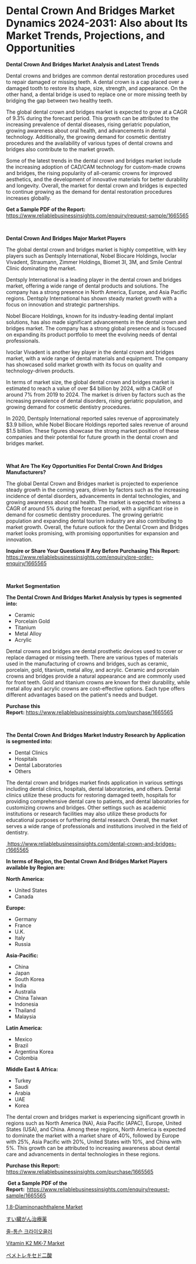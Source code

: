 <p><h1>Dental Crown And Bridges Market Dynamics 2024-2031: Also about Its Market Trends, Projections, and Opportunities</h1></p><p><strong>Dental Crown And Bridges Market Analysis and Latest Trends</strong></p>
<p><p>Dental crowns and bridges are common dental restoration procedures used to repair damaged or missing teeth. A dental crown is a cap placed over a damaged tooth to restore its shape, size, strength, and appearance. On the other hand, a dental bridge is used to replace one or more missing teeth by bridging the gap between two healthy teeth.</p><p>The global dental crown and bridges market is expected to grow at a CAGR of 9.3% during the forecast period. This growth can be attributed to the increasing prevalence of dental diseases, rising geriatric population, growing awareness about oral health, and advancements in dental technology. Additionally, the growing demand for cosmetic dentistry procedures and the availability of various types of dental crowns and bridges also contribute to the market growth.</p><p>Some of the latest trends in the dental crown and bridges market include the increasing adoption of CAD/CAM technology for custom-made crowns and bridges, the rising popularity of all-ceramic crowns for improved aesthetics, and the development of innovative materials for better durability and longevity. Overall, the market for dental crown and bridges is expected to continue growing as the demand for dental restoration procedures increases globally.</p></p>
<p><strong>Get a Sample PDF of the Report:&nbsp;</strong> <a href="https://www.reliablebusinessinsights.com/enquiry/request-sample/1665565">https://www.reliablebusinessinsights.com/enquiry/request-sample/1665565</a></p>
<p>&nbsp;</p>
<p><strong>Dental Crown And Bridges Major Market Players</strong></p>
<p><p>The global dental crown and bridges market is highly competitive, with key players such as Dentsply International, Nobel Biocare Holdings, Ivoclar Vivadent, Straumann, Zimmer Holdings, Biomet 3I, 3M, and Smile Central Clinic dominating the market.</p><p>Dentsply International is a leading player in the dental crown and bridges market, offering a wide range of dental products and solutions. The company has a strong presence in North America, Europe, and Asia Pacific regions. Dentsply International has shown steady market growth with a focus on innovation and strategic partnerships.</p><p>Nobel Biocare Holdings, known for its industry-leading dental implant solutions, has also made significant advancements in the dental crown and bridges market. The company has a strong global presence and is focused on expanding its product portfolio to meet the evolving needs of dental professionals.</p><p>Ivoclar Vivadent is another key player in the dental crown and bridges market, with a wide range of dental materials and equipment. The company has showcased solid market growth with its focus on quality and technology-driven products.</p><p>In terms of market size, the global dental crown and bridges market is estimated to reach a value of over $4 billion by 2024, with a CAGR of around 7% from 2019 to 2024. The market is driven by factors such as the increasing prevalence of dental disorders, rising geriatric population, and growing demand for cosmetic dentistry procedures.</p><p>In 2020, Dentsply International reported sales revenue of approximately $3.9 billion, while Nobel Biocare Holdings reported sales revenue of around $1.5 billion. These figures showcase the strong market position of these companies and their potential for future growth in the dental crown and bridges market.</p></p>
<p>&nbsp;</p>
<p><strong>What Are The Key Opportunities For Dental Crown And Bridges Manufacturers?</strong></p>
<p><p>The global Dental Crown and Bridges market is projected to experience steady growth in the coming years, driven by factors such as the increasing incidence of dental disorders, advancements in dental technologies, and growing awareness about oral health. The market is expected to witness a CAGR of around 5% during the forecast period, with a significant rise in demand for cosmetic dentistry procedures. The growing geriatric population and expanding dental tourism industry are also contributing to market growth. Overall, the future outlook for the Dental Crown and Bridges market looks promising, with promising opportunities for expansion and innovation.</p></p>
<p><strong>Inquire or Share Your Questions If Any Before Purchasing This Report:</strong> <a href="https://www.reliablebusinessinsights.com/enquiry/pre-order-enquiry/1665565">https://www.reliablebusinessinsights.com/enquiry/pre-order-enquiry/1665565</a></p>
<p>&nbsp;</p>
<p><strong>Market Segmentation</strong></p>
<p><strong>The Dental Crown And Bridges Market Analysis by types is segmented into:</strong></p>
<p><ul><li>Ceramic</li><li>Porcelain Gold</li><li>Titanium</li><li>Metal Alloy</li><li>Acrylic</li></ul></p>
<p><p>Dental crowns and bridges are dental prosthetic devices used to cover or replace damaged or missing teeth. There are various types of materials used in the manufacturing of crowns and bridges, such as ceramic, porcelain, gold, titanium, metal alloy, and acrylic. Ceramic and porcelain crowns and bridges provide a natural appearance and are commonly used for front teeth. Gold and titanium crowns are known for their durability, while metal alloy and acrylic crowns are cost-effective options. Each type offers different advantages based on the patient's needs and budget.</p></p>
<p><strong>Purchase this Report:&nbsp;</strong><a href="https://www.reliablebusinessinsights.com/purchase/1665565">https://www.reliablebusinessinsights.com/purchase/1665565</a></p>
<p>&nbsp;</p>
<p><strong>The Dental Crown And Bridges Market Industry Research by Application is segmented into:</strong></p>
<p><ul><li>Dental Clinics</li><li>Hospitals</li><li>Dental Laboratories</li><li>Others</li></ul></p>
<p><p>The dental crown and bridges market finds application in various settings including dental clinics, hospitals, dental laboratories, and others. Dental clinics utilize these products for restoring damaged teeth, hospitals for providing comprehensive dental care to patients, and dental laboratories for customizing crowns and bridges. Other settings such as academic institutions or research facilities may also utilize these products for educational purposes or furthering dental research. Overall, the market serves a wide range of professionals and institutions involved in the field of dentistry.</p></p>
<p><a href="https://www.reliablebusinessinsights.com/dental-crown-and-bridges-r1665565">&nbsp;https://www.reliablebusinessinsights.com/dental-crown-and-bridges-r1665565</a></p>
<p><strong>In terms of Region, the Dental Crown And Bridges Market Players available by Region are:</strong></p>
<p>
    <p> <strong> North America: </strong>
        <ul>
            <li>United States</li>
            <li>Canada</li>
        </ul>
        </p> 
    <p> <strong> Europe: </strong>
        <ul>
            <li>Germany</li>
            <li>France</li>
            <li>U.K.</li>
            <li>Italy</li>
            <li>Russia</li>
        </ul>
        </p> 
    <p> <strong> Asia-Pacific: </strong>
        <ul>
            <li>China</li>
            <li>Japan</li>
            <li>South Korea</li>
            <li>India</li>
            <li>Australia</li>
            <li>China Taiwan</li>
            <li>Indonesia</li>
            <li>Thailand</li>
            <li>Malaysia</li>
        </ul>
        </p> 
    <p> <strong> Latin America: </strong>
        <ul>
            <li>Mexico</li>
            <li>Brazil</li>
            <li>Argentina Korea</li>
            <li>Colombia</li>
        </ul>
        </p> 
    <p> <strong> Middle East & Africa: </strong>
        <ul>
            <li>Turkey</li>
            <li>Saudi</li>
            <li>Arabia</li>
            <li>UAE</li>
            <li>Korea</li>
        </ul>
    </p>
    </p>
<p><p>The dental crown and bridges market is experiencing significant growth in regions such as North America (NA), Asia Pacific (APAC), Europe, United States (USA), and China. Among these regions, North America is expected to dominate the market with a market share of 40%, followed by Europe with 25%, Asia Pacific with 20%, United States with 10%, and China with 5%. This growth can be attributed to increasing awareness about dental care and advancements in dental technologies in these regions.</p></p>
<p><strong>Purchase this Report: </strong><a href="https://www.reliablebusinessinsights.com/purchase/1665565">https://www.reliablebusinessinsights.com/purchase/1665565</a></p>
<p>&nbsp;<strong>Get a Sample PDF of the Report:&nbsp;&nbsp;</strong><a href="https://www.reliablebusinessinsights.com/enquiry/request-sample/1665565">https://www.reliablebusinessinsights.com/enquiry/request-sample/1665565</a></p>
<p><strong></strong></p>
<p><p><a href="https://www.linkedin.com/pulse/market-forecast-global-18-diaminonaphthalene-trends-impact-4i7sc?trackingId=RvE4Z7ChNBnDCWUxr6xMxg%3D%3D">1,8-Diaminonaphthalene Market</a></p><p><a href="https://github.com/bucuel854722/Market-Research-Report-List-2/blob/main/2398457165883.md">すい臓がん治療薬</a></p><p><a href="https://github.com/vsoq0zknh59/Market-Research-Report-List-3/blob/main/7373596179042.md">줄-톰슨 크라이오쿨러</a></p><p><a href="https://www.linkedin.com/pulse/insights-vitamin-k2-mk-7-market-share-competitive-landscape-xrxcc?trackingId=WvONAUUTuxyPZw%2BWBjLxCQ%3D%3D">Vitamin K2 MK-7 Market</a></p><p><a href="https://github.com/xemfu2379520/Market-Research-Report-List-2/blob/main/2086823165882.md">ペメトレキセド二酸</a></p></p>